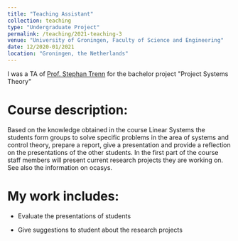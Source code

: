 ```yaml
---
title: "Teaching Assistant"
collection: teaching
type: "Undergraduate Project"
permalink: /teaching/2021-teaching-3
venue: "University of Groningen, Faculty of Science and Engineering"
date: 12/2020-01/2021
location: "Groningen, the Netherlands"
---
```

I was a TA of [Prof. Stephan Trenn](https://stephantrenn.net/) for the bachelor project "Project Systems Theory"   


Course description:
======

Based on the knowledge obtained in the course Linear Systems the students form groups to solve specific problems in the area of systems and control theory, prepare a report, give a presentation and provide a reflection on the presentations of the other students. In the first part of the course staff members will present current research projects they are working on. See also the information on ocasys. 



My work includes:
======

* Evaluate the presentations of students

* Give suggestions to student about the research projects

 


 










